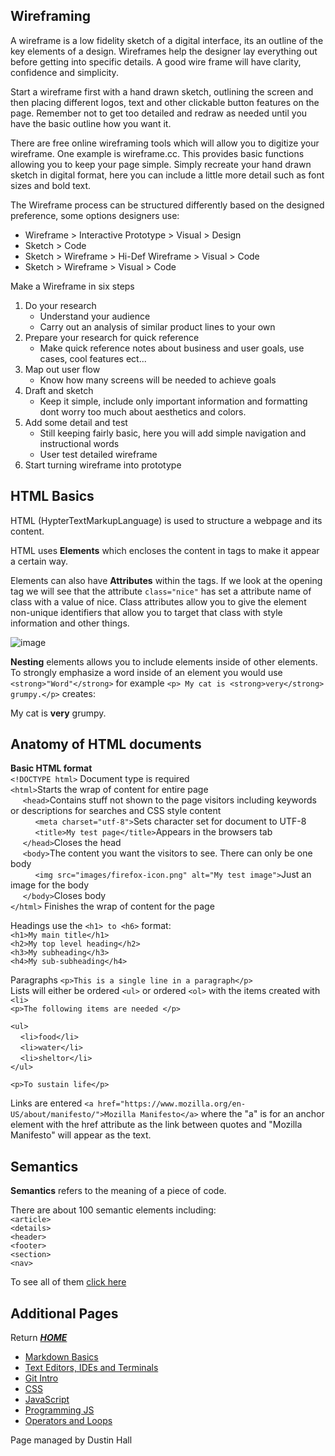 ## Wireframing
A wireframe is a low fidelity sketch of a digital interface, its an outline of the key elements of a design. Wireframes help the designer lay everything out before getting into specific details. A good wire frame will have clarity, confidence and simplicity.

Start a wireframe first with a hand drawn sketch, outlining the screen and then placing different logos, text and other clickable button features on the page. Remember not to get too detailed and redraw as needed until you have the basic outline how you want it. 

There are free online wireframing tools which will allow you to digitize your wireframe. One example is wireframe.cc. This provides basic functions allowing you to keep your page simple. Simply recreate your hand drawn sketch in digital format, here you can include a little more detail such as font sizes and bold text.  

The Wireframe process can be structured differently based on the designed preference, some options designers use:
* Wireframe > Interactive Prototype > Visual > Design
* Sketch > Code
* Sketch > Wireframe > Hi-Def Wireframe > Visual > Code
* Sketch > Wireframe > Visual > Code 

Make a Wireframe in six steps
1. Do your research
   - Understand your audience
   - Carry out an analysis of similar product lines to your own
2. Prepare your research for quick reference
   - Make quick reference notes about business and user goals, use cases, cool features ect... 
3. Map out user flow 
   - Know how many screens will be needed to achieve goals
4. Draft and sketch
   - Keep it simple, include only important information and formatting dont worry too much about aesthetics and colors. 
5. Add some detail and test
   - Still keeping fairly basic, here you will add simple navigation  and instructional words
   - User test detailed wireframe 
6. Start turning wireframe into prototype

## HTML Basics

HTML \(HypterTextMarkupLanguage) is used to structure a webpage and its content. 

HTML uses **Elements** which encloses the content in tags to make it appear a certain way. 

Elements can also have **Attributes** within the tags. If we look at the opening tag we will see that the attribute `class="nice"` has set a attribute name of class with a value of nice. Class attributes allow you to give the element non-unique identifiers that allow you to target that class with style information and other things.

![image](https://developer.mozilla.org/en-US/docs/Glossary/Element/anatomy-of-an-html-element.png)

**Nesting** elements allows you to include elements inside of other elements. To strongly emphasize a word inside of an element you would use `<strong>"Word"</strong>` for example `<p> My cat is <strong>very</strong> grumpy.</p>` creates:

<p> My cat is <strong>very</strong> grumpy.</p>

## Anatomy of HTML documents
**Basic HTML format** \
`<!DOCTYPE html>` Document type is required\
`<html>`Starts the wrap of content for entire page \
 &nbsp;&nbsp;&nbsp;&nbsp;   `<head>`Contains stuff not shown to the page visitors including keywords or descriptions for searches and CSS style content\
 &nbsp;&nbsp;&nbsp;&nbsp;&nbsp;&nbsp;&nbsp;&nbsp;&nbsp;   `<meta charset="utf-8">`Sets character set for document to UTF-8\
    &nbsp;&nbsp;&nbsp;&nbsp;&nbsp;&nbsp;&nbsp;&nbsp;&nbsp;&nbsp;`<title>My test page</title>`Appears in the browsers tab\
&nbsp;&nbsp;&nbsp;&nbsp;  `</head>`Closes the head\
&nbsp;&nbsp;&nbsp;&nbsp;&nbsp;`<body>`The content you want the visitors to see. There can only be one body\
&nbsp;&nbsp;&nbsp;&nbsp;&nbsp;&nbsp;&nbsp;&nbsp;&nbsp;    `<img src="images/firefox-icon.png" alt="My test image">`Just an image for the body\
&nbsp;&nbsp;&nbsp;&nbsp; `</body>`Closes body\
`</html>` Finishes the wrap of content for the page

Headings use the `<h1> to <h6>` format:\
`<h1>My main title</h1>`\
`<h2>My top level heading</h2>`\
`<h3>My subheading</h3>`\
`<h4>My sub-subheading</h4>`

Paragraphs `<p>This is a single line in a paragraph</p>`\
Lists will either be ordered `<ul>` or ordered `<ol>` with the items created with `<li>`\
`<p>The following items are needed </p>`

`<ul>`\
&nbsp;&nbsp;&nbsp;&nbsp;`<li>food</li>`\
&nbsp;&nbsp;&nbsp;&nbsp;`<li>water</li>`\
&nbsp;&nbsp;&nbsp;&nbsp;`<li>sheltor</li>`\
`</ul>`

`<p>To sustain life</p>`

Links are entered `<a href="https://www.mozilla.org/en-US/about/manifesto/">Mozilla Manifesto</a>` where the "a" is for an anchor element  with the href attribute as the link between quotes and "Mozilla Manifesto" will appear as the text.

## Semantics 

**Semantics** refers to the meaning of a piece of code. 

There are about 100 semantic elements including:\
`<article>`\
`<details>`\
`<header>`\
`<footer>`\
`<section>`\
`<nav>`

To see all of them [click here](https://developer.mozilla.org/en-US/docs/Web/HTML/Element)

## Additional Pages 
Return [**_HOME_**](https://DustinHall.github.io/reading-notes)
* [Markdown Basics](https://dustinhall.github.io/reading-notes/markdown)
* [Text Editors, IDEs and Terminals](https://dustinhall.github.io/reading-notes/text-editor)
* [Git Intro](https://dustinhall.github.io/reading-notes/git-intro)
* [CSS](https://dustinhall.github.io/reading-notes/css)
* [JavaScript](https://dustinhall.github.io/reading-notes/javascript)
* [Programming JS](https://dustinhall.github.io/reading-notes/programming-with-javascript)
* [Operators and Loops](http://dustinhall.github.io/reading-notes/operators-loops)

<footer>
    <p> Page managed by Dustin Hall </p> 
</footer>